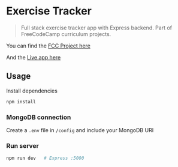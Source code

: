 # Exercise Tracker

> Full stack exercise tracker app with Express backend. Part of FreeCodeCamp
> curriculum projects.

You can find the
[FCC Project here](https://www.freecodecamp.org/learn/apis-and-microservices/apis-and-microservices-projects/exercise-tracker)

And the [Live app here](https://fcc-exercise-tracker-hernando.herokuapp.com/)

## Usage

Install dependencies

```bash
npm install
```

### MongoDB connection

Create a `.env` file in `/config` and include your MongoDB URI

### Run server

```bash
npm run dev   # Express :5000
```

